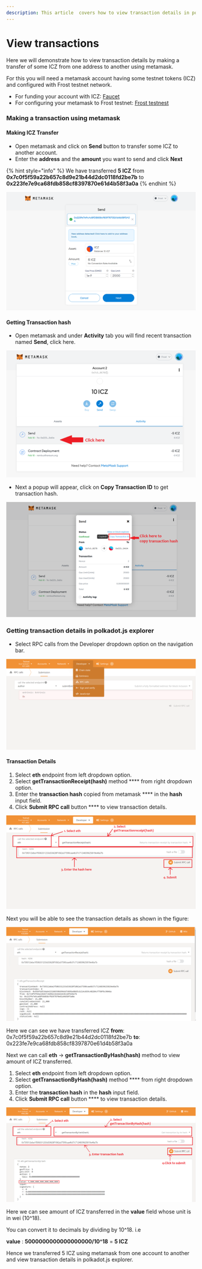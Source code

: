 ```yaml
---
description: This article  covers how to view transaction details in polkadot.js explorer
---
```


# View transactions

Here we will demonstrate how to view transaction details by making a transfer of some ICZ from one address to another using metamask.

For this you will need a metamask account having some testnet tokens (ICZ) and configured with Frost testnet network.

* For funding your account with ICZ: [Faucet](../../ice-testnet-details/faucet/)
* For configuring your metamask to Frost testnet: [Frost testnest](../../ice-testnet-details/network-endpoints/interacting-with-frost-using-metamask.md)

### Making a transaction using metamask

#### Making ICZ Transfer

* Open metamask and click on **Send** button to transfer some ICZ to another account.
* Enter the **address** and the **amount** you want to send and click **Next**

{% hint style="info" %}
We have transferred **5 ICZ** from **0x7c0f5f59a22b657c8d9e21b44d2dc0118fd2be7b** to  **0x223fe7e9ca68fdb858cf8397870e61d4b58f3a0a**
{% endhint %}

![](../../.gitbook/assets/metamask1.png)

#### Getting Transaction hash

* Open metamask and under **Activity** tab you will find recent transaction named **Send**, click here.

![](../../.gitbook/assets/metamask2.png)

* Next a popup will appear, click on **Copy Transaction ID** to get transaction hash.

![](<../../.gitbook/assets/metamask3 (1).png>)

### Getting transaction details in polkadot.js explorer

* Select RPC calls from the Developer dropdown option on the navigation bar.

![](<../../.gitbook/assets/image (6).png>)

#### Transaction Details

1. Select **eth** endpoint from left dropdown option.
2. Select **getTransactionReceipt(hash)** method **** from right dropdown option.
3. Enter the **transaction hash** copied from metamask **** in the **hash** input field.
4. Click **Submit RPC call** button **** to view transaction details.

![](../../.gitbook/assets/ethRpc1.png)

Next you will be able to see the transaction details as shown in the figure:

![](<../../.gitbook/assets/image (4) (1).png>)

Here we can see we have transferred ICZ                                                                                              **from**: 0x7c0f5f59a22b657c8d9e21b44d2dc0118fd2be7b                                                                     **to**: 0x223fe7e9ca68fdb858cf8397870e61d4b58f3a0a

Next we can call **eth** -> **getTransactionByHash(hash)** method  to view amount of ICZ transferred.

1. Select **eth** endpoint from left dropdown option.
2. Select **getTransactionByHash(hash)** method **** from right dropdown option.
3. Enter the **transaction hash** in the **hash** input field.
4. Click **Submit RPC call** button **** to view transaction details.



![](../../.gitbook/assets/polkadot1.png)

Here we can see amount of ICZ transferred in the **value** field whose unit is in wei (10^18).

You can convert it to decimals by dividing by 10^18. i.e

**value** : **5000000000000000000/10^18** = **5 ICZ**

Hence we transferred 5 ICZ using metamask from one account to another and view transaction details in polkadot.js explorer.
